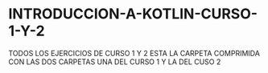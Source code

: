 # INTRODUCCION-A-KOTLIN-CURSO-1-Y-2
TODOS LOS EJERCICIOS DE  CURSO 1 Y 2
ESTA LA CARPETA COMPRIMIDA CON LAS DOS CARPETAS UNA DEL CURSO 1 Y LA DEL CUSO 2
